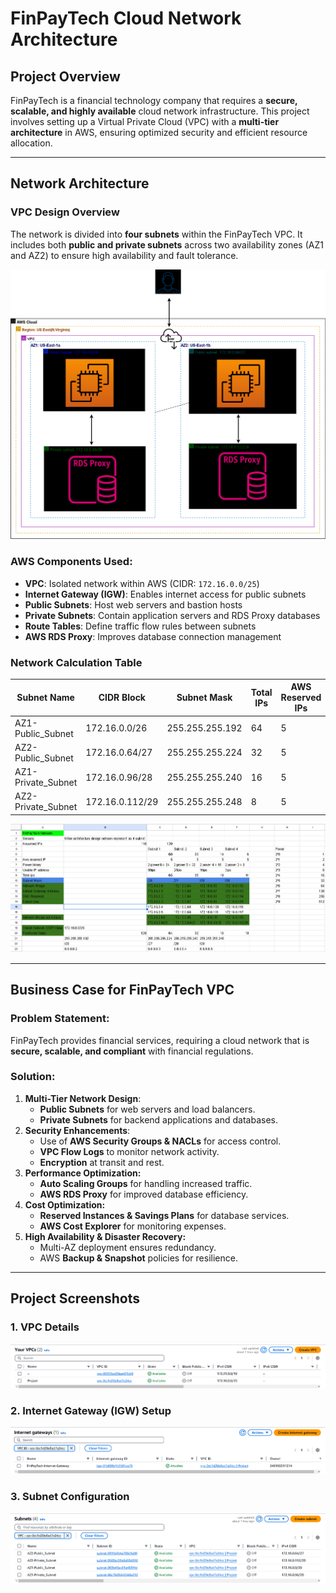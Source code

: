 # **FinPayTech Cloud Network Architecture**

## **Project Overview**
FinPayTech is a financial technology company that requires a **secure, scalable, and highly available** cloud network infrastructure. This project involves setting up a Virtual Private Cloud (VPC) with a **multi-tier architecture** in AWS, ensuring optimized security and efficient resource allocation.

---
## **Network Architecture**
### **VPC Design Overview**
The network is divided into **four subnets** within the FinPayTech VPC. It includes both **public and private subnets** across two availability zones (AZ1 and AZ2) to ensure high availability and fault tolerance.

![Architecture](https://github.com/Wasiu-lab/Cloud-Engineering/blob/main/VPC%20Implementation%20and%20Networking/PIC/draw.png)

### **AWS Components Used**:
- **VPC**: Isolated network within AWS (CIDR: `172.16.0.0/25`)
- **Internet Gateway (IGW)**: Enables internet access for public subnets
- **Public Subnets**: Host web servers and bastion hosts
- **Private Subnets**: Contain application servers and RDS Proxy databases
- **Route Tables**: Define traffic flow rules between subnets
- **AWS RDS Proxy**: Improves database connection management

### **Network Calculation Table**

| Subnet Name | CIDR Block | Subnet Mask | Total IPs | AWS Reserved IPs | Usable IPs |
|------------|-----------|-------------|-----------|----------------|------------|
| AZ1-Public_Subnet | 172.16.0.0/26 | 255.255.255.192 | 64 | 5 | 59 |
| AZ2-Public_Subnet | 172.16.0.64/27 | 255.255.255.224 | 32 | 5 | 27 |
| AZ1-Private_Subnet | 172.16.0.96/28 | 255.255.255.240 | 16 | 5 | 11 |
| AZ2-Private_Subnet | 172.16.0.112/29 | 255.255.255.248 | 8 | 5 | 3 |

![CIDR](https://github.com/Wasiu-lab/Cloud-Engineering/blob/main/VPC%20Implementation%20and%20Networking/PIC/CIDR.PNG)

---
## **Business Case for FinPayTech VPC**
### **Problem Statement:**
FinPayTech provides financial services, requiring a cloud network that is **secure, scalable, and compliant** with financial regulations.

### **Solution:**
1. **Multi-Tier Network Design**:
   - **Public Subnets** for web servers and load balancers.
   - **Private Subnets** for backend applications and databases.
2. **Security Enhancements**:
   - Use of **AWS Security Groups & NACLs** for access control.
   - **VPC Flow Logs** to monitor network activity.
   - **Encryption** at transit and rest.
3. **Performance Optimization:**
   - **Auto Scaling Groups** for handling increased traffic.
   - **AWS RDS Proxy** for improved database efficiency.
4. **Cost Optimization:**
   - **Reserved Instances & Savings Plans** for database services.
   - **AWS Cost Explorer** for monitoring expenses.
5. **High Availability & Disaster Recovery:**
   - Multi-AZ deployment ensures redundancy.
   - AWS **Backup & Snapshot** policies for resilience.

---
## **Project Screenshots**


### **1. VPC Details**
![VPC](https://github.com/Wasiu-lab/Cloud-Engineering/blob/main/VPC%20Implementation%20and%20Networking/PIC/vpc.PNG)

### **2. Internet Gateway (IGW) Setup**
![Internet Gateway](https://github.com/Wasiu-lab/Cloud-Engineering/blob/main/VPC%20Implementation%20and%20Networking/PIC/igw.PNG)

### **3. Subnet Configuration**
![Subnet](https://github.com/Wasiu-lab/Cloud-Engineering/blob/main/VPC%20Implementation%20and%20Networking/PIC/subnet.PNG)
